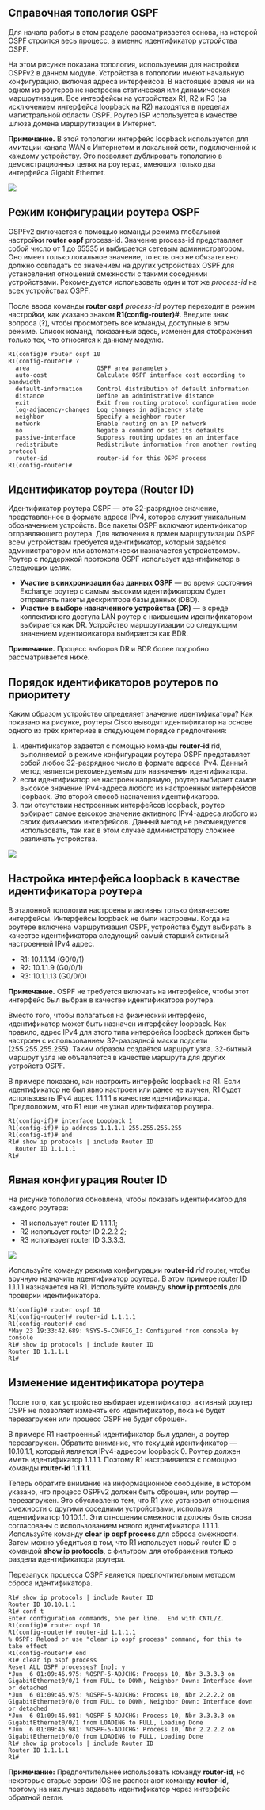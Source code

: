 <!-- 2.1.1 -->
## Справочная топология OSPF 

Для начала работы в этом разделе рассматривается основа, на которой OSPF строится весь процесс, а именно идентификатор устройства OSPF.

На этом рисунке показана топология, используемая для настройки OSPFv2 в данном модуле. Устройства в топологии имеют начальную конфигурацию, включая адреса интерфейсов. В настоящее время ни на одном из роутеров не настроена статическая или динамическая маршрутизация. Все интерфейсы на устройствах R1, R2 и R3 (за исключением интерфейса loopback на R2) находятся в пределах магистральной области OSPF. Роутер ISP используется в качестве шлюза домена маршрутизации в Интернет.

**Примечание.** В этой топологии интерфейс loopback используется для имитации канала WAN с Интернетом и локальной сети, подключенной к каждому устройству. Это позволяет дублировать топологию в демонстрационных целях на роутерах, имеющих только два интерфейса Gigabit Ethernet.

![](./assets/2.1.1.png)
<!-- /courses/ensa-dl/ae8e6570-34fd-11eb-ba19-f1886492e0e4/aeb30478-34fd-11eb-ba19-f1886492e0e4/assets/c59869d2-1c46-11ea-af56-e368b99e9723.svg -->

<!--
Схема представляет собой стандартную топологию сети OSPFv2, используемую в этом модуле. Он состоит из трех роутеров с интерфейсами в области 0 и один из которых имеет подключение к Интернету. Устройства соединены друг с другом, чтобы сформировать треугольник. 

В левом нижнем углу находится роутер R1, который имеет три используемых интерфейса:

- Lo0 с IP-адресом .1 в сети 10.10.1.0/24; 
- G0/0/0 с IP-адресом .5 в сети 10.1.1.4/30 подключен к R2 вверху;
- G0/0/1 с IP-адресом .14 в сети 10.1.1.12/30 подключен к R3 справа. 

R2 имеет четыре используемых интерфейса: 
- G0/0/0 с IP-адресом .6 в сети 10.1.1.4/30, подключенной к R1;
- G0/0/1 с IP-адресом .9 в сети 10.1.1.8/30 подключен к R3; 
- Lo0 с адресом .1 в сети 10.10.2.0/24 отображается с подключением вверху; 
- Lo1 с IP-адресом .1 на сеть 64.100.0.0/30, которая подключена к интернет-облаку справа. 

Lo1 и облако Интернета не находятся в области 0. 

В правом нижнем углу находится R3. R3 имеет три используемых интерфейса: 
- Lo0 с IP-адресом .1 в сети 10.10.3.0/24; 
- G0/0/0 с IP-адресом .13 в сети 10.1.1.12/30, подключенной к R1; 
- G0/0/1 с IP-адресом .10 в сети 10.1.1.8/30, подключенной к R2.
-->

<!-- 2.1.2 -->
## Режим конфигурации роутера OSPF

OSPFv2 включается с помощью команды режима глобальной настройки **router ospf** process-id. Значение process-id представляет собой число от 1 до 65535 и выбирается сетевым администратором. Оно имеет только локальное значение, то есть оно не обязательно должно совпадать со значением на других устройствах OSPF для установления отношений смежности с такими соседними устройствами. Рекомендуется использовать один и тот же _process-id_ на всех устройствах OSPF.

После ввода команды **router ospf** _process-id_ роутер переходит в режим настройки, как указано знаком **R1(config-router)#**. Введите знак вопроса (**?**), чтобы просмотреть все команды, доступные в этом режиме. Список команд, показанный здесь, изменен для отображения только тех, что относятся к данному модулю.

```
R1(config)# router ospf 10
R1(config-router)# ?
  area                   OSPF area parameters
  auto-cost              Calculate OSPF interface cost according to bandwidth
  default-information    Control distribution of default information
  distance               Define an administrative distance
  exit                   Exit from routing protocol configuration mode
  log-adjacency-changes  Log changes in adjacency state
  neighbor               Specify a neighbor router
  network                Enable routing on an IP network
  no                     Negate a command or set its defaults
  passive-interface      Suppress routing updates on an interface
  redistribute           Redistribute information from another routing protocol
  router-id              router-id for this OSPF process
R1(config-router)#
```

<!-- 2.1.3 -->
## Идентификатор роутера (Router ID)

Идентификатор роутера OSPF — это 32-разрядное значение, представленное в формате адреса IPv4, которое служит уникальным обозначением устройств. Все пакеты OSPF включают идентификатор отправляющего роутера. Для включения в домен маршрутизации OSPF всем устройствам требуется идентификатор, который задаётся администратором или автоматически назначается устройствомом. Роутер с поддержкой протокола OSPF использует идентификатор в следующих целях.

* **Участие в синхронизации баз данных OSPF** — во время состояния Exchange роутер с самым высоким идентификатором будет отправлять пакеты дескриптора базы данных (DBD).
* **Участие в выборе назначенного устройства (DR)** — в среде коллективного доступа LAN роутер с наивысшим идентификатором выбирается как DR. Устройство маршрутизации со следующим значением идентификатора выбирается как BDR.

**Примечание.** Процесс выборов DR и BDR более подробно рассматривается ниже.

<!-- 2.1.4 -->
## Порядок идентификаторов роутеров по приоритету

Каким образом устройство определяет значение идентификатора? Как показано на рисунке, роутеры Cisco выводят идентификатор на основе одного из трёх критериев в следующем порядке предпочтения:

1.  идентификатор задается с помощью команды **router-id** rid, выполняемой в режиме конфигурации роутера OSPF представляет собой любое 32-разрядное число в формате адреса IPv4. Данный метод является рекомендуемым для назначения идентификатора.
2.  если идентификатор не настроен напрямую, роутер выбирает самое высокое значение IPv4-адреса любого из настроенных интерфейсов loopback. Это второй способ назначения идентификатора.
3.  при отсутствии настроенных интерфейсов loopback, роутер выбирает самое высокое значение активного IPv4-адреса любого из своих физических интерфейсов. Данный метод не рекомендуется использовать, так как в этом случае администратору сложнее различать устройства.

![](./assets/2.1.4.png)
<!-- /courses/ensa-dl/ae8e6570-34fd-11eb-ba19-f1886492e0e4/aeb30478-34fd-11eb-ba19-f1886492e0e4/assets/c5990612-1c46-11ea-af56-e368b99e9723.svg -->

<!-- 2.1.5 -->
## Настройка интерфейса loopback в качестве идентификатора роутера

В эталонной топологии настроены и активны только физические интерфейсы. Интерфейсы loopback не были настроены. Когда на роутере включена маршрутизация OSPF, устройства будут выбирать в качестве идентификатора следующий самый старший активный настроенный IPv4 адрес.

* R1: 10.1.1.14 (G0/0/1)
* R2: 10.1.1.9 (G0/0/1)
* R3: 10.1.1.13 (G0/0/0)

**Примечание.** OSPF не требуется включать на интерфейсе, чтобы этот интерфейс был выбран в качестве идентификатора роутера.

Вместо того, чтобы полагаться на физический интерфейс, идентификатор может быть назначен интерфейсу loopback. Как правило, адрес IPv4 для этого типа интерфейса loopback должен быть настроен с использованием 32-разрядной маски подсети (255.255.255.255). Таким образом создаётся маршрут узла. 32-битный маршрут узла не объявляется в качестве маршрута для других устройств OSPF.

В примере показано, как настроить интерфейс loopback на R1. Если идентификатор не был явно настроен или ранее не изучен, R1 будет использовать IPv4 адрес 1.1.1.1 в качестве идентификатора. Предположим, что R1 еще не узнал идентификатор роутера.

```
R1(config-if)# interface Loopback 1
R1(config-if)# ip address 1.1.1.1 255.255.255.255
R1(config-if)# end
R1# show ip protocols | include Router ID
  Router ID 1.1.1.1
R1#
```

<!-- 2.1.6 -->
## Явная конфигурация Router ID

На рисунке топология обновлена, чтобы показать идентификатор для каждого роутера:

* R1 использует router ID 1.1.1.1;
* R2 использует router ID 2.2.2.2;
* R3 использует router ID 3.3.3.3.

![](./assets/2.1.6.png)
<!-- /courses/ensa-dl/ae8e6570-34fd-11eb-ba19-f1886492e0e4/aeb30478-34fd-11eb-ba19-f1886492e0e4/assets/c599c960-1c46-11ea-af56-e368b99e9723.svg -->

<!--
Стандартная топология сети OSPFv2, показывающая идентификатор для каждого роутера.
-->

Используйте команду режима конфигурации **router-id** _rid_ router, чтобы вручную назначить идентификатор роутера. В этом примере router ID 1.1.1.1 назначается на R1. Используйте команду **show ip protocols** для проверки идентификатора.

```
R1(config)# router ospf 10
R1(config-router)# router-id 1.1.1.1
R1(config-router)# end
*May 23 19:33:42.689: %SYS-5-CONFIG_I: Configured from console by console
R1# show ip protocols | include Router ID
Router ID 1.1.1.1
R1#
```

<!-- 2.1.7 -->
## Изменение идентификатора роутера

После того, как устройство выбирает идентификатор, активный роутер OSPF не позволяет изменять его идентификатор, пока не будет перезагружен или процесс OSPF не будет сброшен.

В примере R1 настроенный идентификатор был удален, а роутер перезагружен. Обратите внимание, что текущий идентификатор — 10.10.1.1, который является IPv4-адресом loopback 0. Роутер должен иметь идентификатор 1.1.1.1. Поэтому R1 настраивается с помощью команды **router-id 1.1.1.1**.

Теперь обратите внимание на информационное сообщение, в котором указано, что процесс OSPFv2 должен быть сброшен, или роутер — перезагружен. Это обусловлено тем, что R1 уже установил отношения смежности с другими соседними устройствами, используя идентификатор 10.10.1.1. Эти отношения смежности должны быть снова согласованы с использованием нового идентификатора 1.1.1.1. Используйте команду **clear ip ospf process** для сброса смежности. Затем можно убедиться в том, что R1 использует новый router ID с командой **show ip protocols**, с фильтром для отображения только раздела идентификатора роутера.

Перезапуск процесса OSPF является предпочтительным методом сброса идентификатора.

```
R1# show ip protocols | include Router ID
Router ID 10.10.1.1
R1# conf t
Enter configuration commands, one per line.  End with CNTL/Z.
R1(config)# router ospf 10 
R1(config-router)# router-id 1.1.1.1
% OSPF: Reload or use "clear ip ospf process" command, for this to take effect
R1(config-router)# end
R1# clear ip ospf process
Reset ALL OSPF processes? [no]: y
*Jun  6 01:09:46.975: %OSPF-5-ADJCHG: Process 10, Nbr 3.3.3.3 on GigabitEthernet0/0/1 from FULL to DOWN, Neighbor Down: Interface down or detached
*Jun  6 01:09:46.975: %OSPF-5-ADJCHG: Process 10, Nbr 2.2.2.2 on GigabitEthernet0/0/0 from FULL to DOWN, Neighbor Down: Interface down or detached
*Jun  6 01:09:46.981: %OSPF-5-ADJCHG: Process 10, Nbr 3.3.3.3 on GigabitEthernet0/0/1 from LOADING to FULL, Loading Done
*Jun  6 01:09:46.981: %OSPF-5-ADJCHG: Process 10, Nbr 2.2.2.2 on GigabitEthernet0/0/0 from LOADING to FULL, Loading Done
R1# show ip protocols | include Router ID
Router ID 1.1.1.1
R1#
```

**Примечание:** Предпочтительнее использовать команду **router-id**, но некоторые старые версии IOS не распознают команду **router-id**, поэтому на них лучше задавать идентификатор через интерфейс обратной петли.

<!-- 2.1.8 -->
<!-- syntax -->

<!-- 2.1.9 -->
<!-- quiz -->

